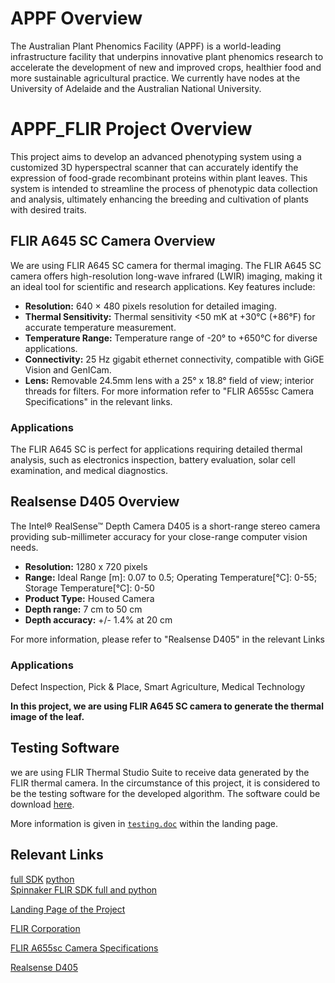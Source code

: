 # APPF Overview

The Australian Plant Phenomics Facility (APPF) is a world-leading infrastructure facility that underpins innovative plant phenomics research to accelerate the development of new and improved crops, healthier food and more sustainable agricultural practice. We currently have nodes at the University of Adelaide and the Australian National University.


# APPF_FLIR Project Overview

This project aims to develop an advanced phenotyping system using a customized 3D hyperspectral scanner that can accurately identify the expression of food-grade recombinant proteins within plant leaves. This system is intended to streamline the process of phenotypic data collection and analysis, ultimately enhancing the breeding and cultivation of plants with desired traits.


## FLIR A645 SC Camera Overview

We are using FLIR A645 SC camera for thermal imaging. The FLIR A645 SC camera offers high-resolution long-wave infrared (LWIR) imaging, making it an ideal tool for scientific and research applications. Key features include:

- **Resolution:** 640 × 480 pixels resolution for detailed imaging.
- **Thermal Sensitivity:** Thermal sensitivity <50 mK at +30°C (+86°F) for accurate temperature measurement.
- **Temperature Range:** Temperature range of -20° to +650°C for diverse applications.
- **Connectivity:** 25 Hz gigabit ethernet connectivity, compatible with GiGE Vision and GenICam.
- **Lens:** Removable 24.5mm lens with a 25° x 18.8° field of view; interior threads for filters.
For more information refer to "FLIR A655sc Camera Specifications" in the relevant links. 

### Applications

The FLIR A645 SC is perfect for applications requiring detailed thermal analysis, such as electronics inspection, battery evaluation, solar cell examination, and medical diagnostics.

## Realsense D405 Overview

The Intel® RealSense™ Depth Camera D405 is a short-range stereo camera providing sub-millimeter accuracy for your close-range computer vision needs.

- **Resolution:** 1280 x 720 pixels
- **Range:** Ideal Range [m]: 0.07 to 0.5; Operating Temperature[°C]: 0-55; Storage Temperature[°C]: 0-50
- **Product Type:** Housed Camera
- **Depth range:** 7 cm to 50 cm
- **Depth accuracy:** +/- 1.4% at 20 cm

For more information, please refer to "Realsense D405" in the relevant Links

### Applications 

Defect Inspection, Pick & Place, Smart Agriculture, Medical Technology

**In this project, we are using FLIR A645 SC camera to generate the thermal image of the leaf.**

## Testing Software
we are using FLIR Thermal Studio Suite to receive data generated by the FLIR thermal camera. In the circumstance of this project, it is considered to be the testing software for the developed algorithm. The software could be download [here](https://www.flir.com.au/support/products/flir-thermal-studio-suite/#Downloads).

More information is given in [`testing.doc`](https://anu365.sharepoint.com/sites/APPF-TL-FLIR/Shared%20Documents/Forms/AllItems.aspx?id=%2Fsites%2FAPPF%2DTL%2DFLIR%2FShared%20Documents%2FTesting&viewid=b4067fee%2D839d%2D4643%2D9b23%2D66e61f62ac63) within the landing page.

## Relevant Links
[full SDK](https://flir.netx.net/file/asset/59416/original/attachment) [python](https://flir.netx.net/file/asset/59493/original/attachment) <br>
[Spinnaker FLIR SDK full and python](https://www.flir.com/support-center/iis/machine-vision/downloads/spinnaker-sdk-download/spinnaker-sdk--download-files/)

[Landing Page of the Project](https://anu365.sharepoint.com/sites/APPF-TL-FLIR)

[FLIR Corporation](https://Flir.com.au)

[FLIR A655sc Camera Specifications](https://www.flir.com.au/products/a655sc/)

[Realsense D405](https://www.framos.com/en/products/intel-realsense-depth-camera-d405-camera-only-26126)
